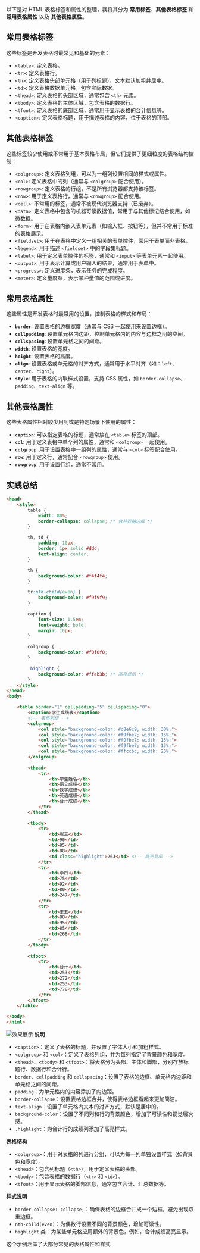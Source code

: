 以下是对 HTML 表格标签和属性的整理，我将其分为 **常用标签**、**其他表格标签** 和 **常用表格属性** 以及 **其他表格属性**。

## 常用表格标签
这些标签是开发表格时最常见和基础的元素：

- `<table>`: 定义表格。
- `<tr>`: 定义表格行。
- `<th>`: 定义表格头部单元格（用于列标题），文本默认加粗并居中。
- `<td>`: 定义表格数据单元格，包含实际数据。
- `<thead>`: 定义表格的头部区域，通常包含 `<th>` 元素。
- `<tbody>`: 定义表格的主体区域，包含表格的数据行。
- `<tfoot>`: 定义表格的底部区域，通常用于显示表格的合计信息等。
- `<caption>`: 定义表格标题，用于描述表格的内容，位于表格的顶部。
  
## 其他表格标签
这些标签较少使用或不常用于基本表格布局，但它们提供了更细粒度的表格结构控制：

- `<colgroup>`: 定义表格列组，可以为一组列设置相同的样式或属性。
- `<col>`: 定义表格中的列（通常与 `<colgroup>` 配合使用）。
- `<rowgroup>`: 定义表格的行组，不是所有浏览器都支持该标签。
- `<row>`: 用于定义表格行，通常与 `<rowgroup>` 配合使用。
- `<cell>`: 不常用的标签，通常不被现代浏览器支持（已废弃）。
- `<data>`: 定义表格中包含的机器可读数据值，常用于与其他标记结合使用，如微数据。
- `<form>`: 用于在表格内嵌入表单元素（如输入框、按钮等），但并不常用于标准的表格展示。
- `<fieldset>`: 用于在表格中定义一组相关的表单控件，常用于表单而非表格。
- `<legend>`: 用于描述 `<fieldset>` 中的字段集标题。
- `<label>`: 用于定义表单控件的标签，通常和 `<input>` 等表单元素一起使用。
- `<output>`: 用于表示计算或用户输入的结果，通常用于表单中。
- `<progress>`: 定义进度条，表示任务的完成程度。
- `<meter>`: 定义量度条，表示某种量值的范围或进度。

## 常用表格属性
这些属性是开发表格时最常用的设置，控制表格的样式和布局：

- **`border`**: 设置表格的边框宽度（通常与 CSS 一起使用来设置边框）。
- **`cellpadding`**: 设置单元格内边距，控制单元格内的内容与边框之间的空间。
- **`cellspacing`**: 设置单元格之间的间距。
- **`width`**: 设置表格的宽度。
- **`height`**: 设置表格的高度。
- **`align`**: 设置表格或单元格的对齐方式，通常用于水平对齐（如：`left`、`center`、`right`）。
- **`style`**: 用于表格的内联样式设置，支持 CSS 属性，如 `border-collapse`、`padding`、`text-align` 等。

## 其他表格属性
这些表格属性相对较少用到或是特定场景下使用的属性：

- **`caption`**: 可以指定表格的标题，通常放在 `<table>` 标签的顶部。
- **`col`**: 用于定义表格中单个列的属性，通常和 `<colgroup>` 一起使用。
- **`colgroup`**: 用于设置表格中一组列的属性，通常与 `<col>` 标签配合使用。
- **`row`**: 用于定义行，通常配合 `<rowgroup>` 使用。
- **`rowgroup`**: 用于设置行组，通常不常用。

## **实践总结**
```html
<head>
    <style>
        table {
            width: 80%;
            border-collapse: collapse; /* 合并表格边框 */
        }

        th, td {
            padding: 10px;
            border: 1px solid #ddd;
            text-align: center;
        }

        th {
            background-color: #f4f4f4;
        }

        tr:nth-child(even) {
            background-color: #f9f9f9;
        }

        caption {
            font-size: 1.5em;
            font-weight: bold;
            margin: 10px;
        }

        colgroup {
            background-color: #f0f0f0;
        }

        .highlight {
            background-color: #ffeb3b; /* 高亮显示 */
        }
    </style>
</head>
<body>

    <table border="1" cellpadding="5" cellspacing="0">
        <caption>学生成绩表</caption>
        <!-- 表格列组 -->
        <colgroup>
            <col style="background-color: #c8e6c9; width: 30%;">
            <col style="background-color: #f9fbe7; width: 15%;">
            <col style="background-color: #f9fbe7; width: 15%;">
            <col style="background-color: #f9fbe7; width: 15%;">
            <col style="background-color: #ffccbc; width: 25%;">
        </colgroup>
        
        <thead>
            <tr>
                <th>学生姓名</th>
                <th>语文成绩</th>
                <th>数学成绩</th>
                <th>英语成绩</th>
                <th>合计成绩</th>
            </tr>
        </thead>
        
        <tbody>
            <tr>
                <td>张三</td>
                <td>90</td>
                <td>85</td>
                <td>88</td>
                <td class="highlight">263</td> <!-- 高亮显示 -->
            </tr>
            <tr>
                <td>李四</td>
                <td>75</td>
                <td>92</td>
                <td>80</td>
                <td>247</td>
            </tr>
            <tr>
                <td>王五</td>
                <td>88</td>
                <td>95</td>
                <td>85</td>
                <td>268</td>
            </tr>
        </tbody>
        
        <tfoot>
            <tr>
                <td>合计</td>
                <td>253</td>
                <td>272</td>
                <td>253</td>
                <td>778</td>
            </tr>
        </tfoot>
    </table>

</body>
</html>
```
![效果展示](/public/images/html/table.jpg)
**说明**
- `<caption>`：定义了表格的标题，并设置了字体大小和加粗样式。
- `<colgroup>` 和 `<col>`：定义了表格列组，并为每列指定了背景颜色和宽度。
- `<thead>`、`<tbody>` 和 `<tfoot>`：将表格分为头部、主体和脚部，分别存放标题行、数据行和合计行。
- `border`、`cellpadding` 和 `cellspacing`：设置了表格的边框、单元格内边距和单元格之间的间距。
- `padding`：为单元格内的内容添加了内边距。
- `border-collapse`：设置表格边框合并，使得表格边框看起来更加简洁。
- `text-align`：设置了单元格内文本的对齐方式，默认是居中的。
- `background-color`：设置了不同列和行的背景颜色，增加了可读性和视觉层次感。
- `.highlight`：为合计行的成绩列添加了高亮样式。

**表格结构**
- `<colgroup>`：用于对表格的列进行分组，可以为每一列单独设置样式（如背景色和宽度）。
- `<thead>`：包含列标题（`<th>`），用于定义表格的头部。
- `<tbody>`：包含表格的数据行（`<tr>` 和 `<td>`）。
- `<tfoot>`：用于显示表格的脚部信息，通常包含合计、汇总数据等。

**样式说明**
- `border-collapse: collapse;`：确保表格的边框合并成一个边框，避免出现双重边框。
- `nth-child(even)`：为偶数行设置不同的背景颜色，增加可读性。
- `highlight` 类：为某些单元格应用额外的背景色，例如，合计成绩高亮显示。

这个示例涵盖了大部分常见的表格属性和样式